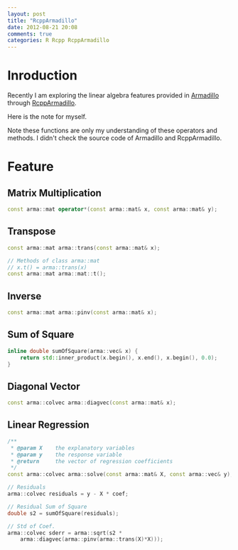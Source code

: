 ```yaml
---
layout: post
title: "RcppArmadillo"
date: 2012-08-21 20:08
comments: true
categories: R Rcpp RcppArmadillo
---
```


# Inroduction

Recently I am exploring the linear algebra features provided in [Armadillo](http://arma.sourceforge.net/) through [RcppArmadillo](http://dirk.eddelbuettel.com/code/rcpp.armadillo.html).

Here is the note for myself.

Note these functions are only my understanding of these operators and methods. I didn't check the source code of Armadillo and RcppArmadillo.

# Feature

## Matrix Multiplication

``` cpp Matrix Multiplication
const arma::mat operator*(const arma::mat& x, const arma::mat& y);
```

## Transpose

``` cpp Transpose
const arma::mat arma::trans(const arma::mat& x);

// Methods of class arma::mat
// x.t() = arma::trans(x)
const arma::mat arma::mat::t();
```

## Inverse

``` cpp Inverse
const arma::mat arma::pinv(const arma::mat& x);
```

## Sum of Square

``` cpp Sum of Square
inline double sumOfSquare(arma::vec& x) {
	return std::inner_product(x.begin(), x.end(), x.begin(), 0.0);
}
```

## Diagonal Vector

``` cpp Diagonal Vector
const arma::colvec arma::diagvec(const arma::mat& x);
```

## Linear Regression

``` cpp Linear Regression
/**
 * @param X    the explanatory variables
 * @param y    the response variable
 * @return     the vector of regression coefficients
 */
const arma::colvec arma::solve(const arma::mat& X, const arma::vec& y);

// Residuals
arma::colvec residuals = y - X * coef;

// Residual Sum of Square
double s2 = sumOfSquare(residuals);

// Std of Coef.
arma::colvec sderr = arma::sqrt(s2 *
	arma::diagvec(arma::pinv(arma::trans(X)*X)));
```


